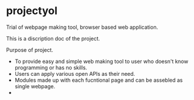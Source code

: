 # projectyol
Trial of webpage making tool, browser based web application.

This is a discription doc of the project.

Purpose of project.
  - To provide easy and simple web making tool to user who doesn't know programming or has no skills.
  - Users can apply various open APIs as their need.
  - Modules made up with each fucntional page and can be assebled as single webpage.
  - 
